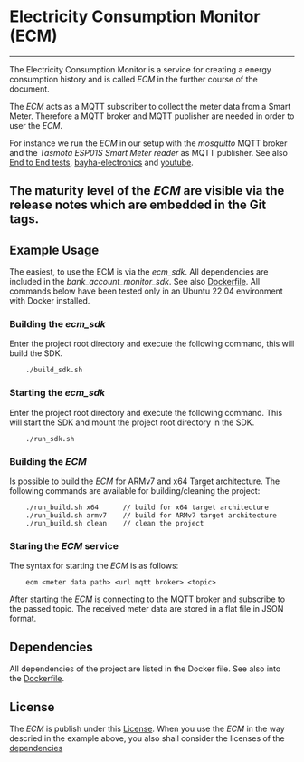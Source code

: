 # Electricity Consumption Monitor (ECM)
---
The Electricity Consumption Monitor is a service for creating a energy
consumption history and is called *ECM* in the further course of the document.

The *ECM* acts as a MQTT subscriber to collect the meter data from a Smart Meter.
Therefore a MQTT broker and MQTT publisher are needed
in order to user the *ECM*.

For instance we run the *ECM* in our setup with the *mosquitto* MQTT broker and the
*Tasmota ESP01S Smart Meter reader* as MQTT publisher.
See also [End to End tests](./e2e_tests/), [bayha-electronics](https://bayha-electronics.de/wiki/tasmota-smartmeter/)
and [youtube](https://www.youtube.com/watch?v=pYC3AiunNLA).

The maturity level of the *ECM* are visible via the release notes which are
embedded in the Git tags.
---

## Example Usage

The easiest, to use the ECM is via the *ecm_sdk*.
All dependencies are included in the *bank_account_monitor_sdk*.
See also [Dockerfile](./docker/Dockerfile).
All commands below have been tested only in an Ubuntu 22.04 environment
with Docker installed.

### Building the *ecm_sdk*

Enter the project root directory and execute the following command,
this will build the SDK.

        ./build_sdk.sh

### Starting the *ecm_sdk*

Enter the project root directory and execute the following command.
This will start the SDK and mount the project root directory in the SDK.

        ./run_sdk.sh

### Building the *ECM*

Is possible to build the *ECM* for ARMv7 and x64 Target architecture.
The following commands are available for building/cleaning the project:

        ./run_build.sh x64      // build for x64 target architecture
        ./run_build.sh armv7    // build for ARMv7 target architecture
        ./run_build.sh clean    // clean the project

### Staring the *ECM* service

The syntax for starting the *ECM* is as follows:

        ecm <meter data path> <url mqtt broker> <topic>

After starting the *ECM* is connecting to the MQTT broker and subscribe to the passed topic. The received meter data are stored in a flat file in JSON format.

## Dependencies

All dependencies of the project are listed in the Docker file. See also into the [Dockerfile](./docker/Dockerfile).

## License

The *ECM* is publish under this [License](./LICENSE). When you use the *ECM* in the way descried in the example above, you also shall consider the licenses of the [dependencies](#dependencies)